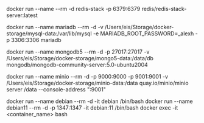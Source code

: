 docker run --name --rm -d redis-stack -p 6379:6379  redis/redis-stack-server:latest

docker run --name mariadb --rm -d -v /Users/eis/Storage/docker-storage/mysql-data:/var/lib/mysql -e MARIADB_ROOT_PASSWORD=_alexh -p 3306:3306  mariadb

docker run --name mongodb5 --rm -d -p 27017:27017 -v /Users/eis/Storage/docker-storage/mongo5-data:/data/db mongodb/mongodb-community-server:5.0-ubuntu2004

docker run --name minio --rm -d -p 9000:9000 -p 9001:9001 -v /Users/eis/Storage/docker-storage/minio-data:/data quay.io/minio/minio server /data --console-address ":9001"

docker run --name debian --rm -d -it debian /bin/bash
docker run --name debian11 --rm -d -p 1347:1347 -it debian:11 /bin/bash
docker exec -it <container_name> bash
